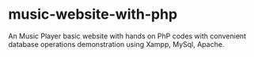 # music-website-with-php
An Music Player basic website with hands on PhP codes with convenient database operations demonstration using Xampp, MySql, Apache. 

